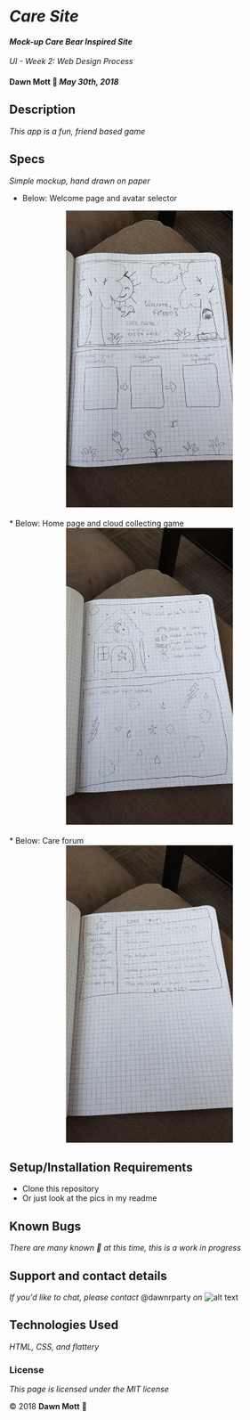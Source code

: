 <!-- Twitter icon from https://github.com/carlsednaoui/gitsocial -->
[1.1]: http://i.imgur.com/tXSoThF.png (twitter icon with padding)

# _Care Site_

#### _Mock-up Care Bear Inspired Site_
_UI - Week 2: Web Design Process_

#### **Dawn Mott** :sunrise_over_mountains: _May 30th, 2018_

## Description

_This app is a fun, friend based game_

## Specs
_Simple mockup, hand drawn on paper_

* Below: Welcome page and avatar selector
<div style="text-align:center"><img src="./img/care1.jpg" alt="mock up of site drawn by hand" width="300"></div>
<br>
* Below: Home page and cloud collecting game
<div style="text-align:center"><img src="./img/care2.jpg" alt="mock up of site drawn by hand" width="300"></div>
<br>
* Below: Care forum
<div style="text-align:center"><img src="./img/care3.jpg" alt="mock up of site drawn by hand" width="300"></div>


## Setup/Installation Requirements

* Clone this repository
* Or just look at the pics in my readme


## Known Bugs

_There are many known :bug: at this time, this is a work in progress_

## Support and contact details

_If you'd like to chat, please contact_ @dawnrparty _on_ ![alt text][1.1]

## Technologies Used

_HTML, CSS, and flattery_

### License

*This page is licensed under the MIT license*

&copy; 2018 **Dawn Mott** :sunrise_over_mountains:
